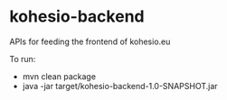 # kohesio-backend

APIs for feeding the frontend of kohesio.eu

To run:

- mvn clean package
- java -jar target/kohesio-backend-1.0-SNAPSHOT.jar
